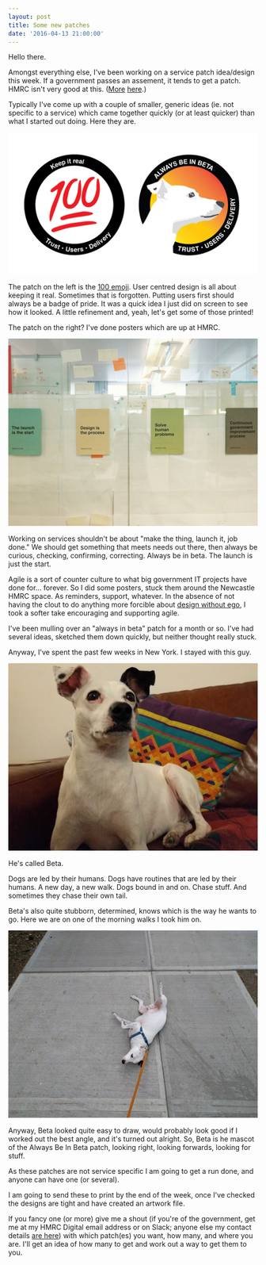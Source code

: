 ```yaml
---
layout: post
title: Some new patches
date: '2016-04-13 21:00:00'
---
```

Hello there.

Amongst everything else, I've been working on a service patch idea/design this week. If a government passes an assement, it tends to get a patch. HMRC isn't very good at this. ([More](https://gds-missions-alpha.herokuapp.com/missions) [here](http://shannonigansdesign.com/portfolio/sticker-designs-for-moj-digital/).)

Typically I've come up with a couple of smaller, generic ideas (ie. not specific to a service) which came together quickly (or at least quicker) than what I started out doing. Here they are.

![](/assets/100-beta-stickers.jpg)

The patch on the left is the [100 emoji](https://www.quora.com/What-does-the-100-emoji-generally-mean). User centred design is all about keeping it real. Sometimes that is forgotten. Putting users first should always be a badge of pride. It was a quick idea I just did on screen to see how it looked. A little refinement and, yeah, let's get some of those printed!

The patch on the right? I've done posters which are up at HMRC.

![](/assets/always-be-in-beta-posters.jpg)

Working on services shouldn't be about "make the thing, launch it, job done." We should get something that meets needs out there, then always be curious, checking, confirming, correcting. Always be in beta. The launch is just the start.

Agile is a sort of counter culture to what big government IT projects have done for... forever. So I did some posters, stuck them around the Newcastle HMRC space. As reminders, support, whatever. In the absence of not having the clout to do anything more forcible about [design without ego](/design-is-the-process-and-when-designing-works), I took a softer take encouraging and supporting agile.

I've been mulling over an "always in beta" patch for a month or so. I've had several ideas, sketched them down quickly, but neither thought really stuck.

Anyway, I've spent the past few weeks in New York. I stayed with this guy.

![](/assets/beta-sitting.jpg)

He's called Beta.

Dogs are led by their humans. Dogs have routines that are led by their humans. A new day, a new walk. Dogs bound in and on. Chase stuff. And sometimes they chase their own tail.

Beta's also quite stubborn, determined, knows which is the way he wants to go. Here we are on one of the morning walks I took him on.

![](/assets/beta-laying-down.jpg)

Anyway, Beta looked quite easy to draw, would probably look good if I worked out the best angle, and it's turned out alright. So, Beta is he mascot of the Always Be In Beta patch, looking right, looking forwards, looking for stuff.

As these patches are not service specific I am going to get a run done, and anyone can have one (or several).

I am going to send these to print by the end of the week, once I've checked the designs are tight and have created an artwork file.

If you fancy one (or more) give me a shout (if you're of the government, get me at my HMRC Digital email address or on Slack; anyone else my contact details [are here](/contact)) with which patch(es) you want, how many, and where you are. I'll get an idea of how many to get and work out a way to get them to you.
